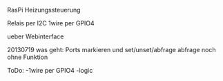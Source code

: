 RasPi Heizungssteuerung

Relais per I2C
1wire per GPIO4

ueber Webinterface

20130719
was geht: Ports markieren und set/unset/abfrage
abfrage noch ohne Funktion

ToDo: 
-1wire per GPIO4
-logic

